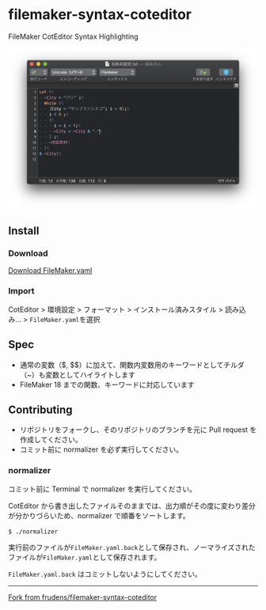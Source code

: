 filemaker-syntax-coteditor
================

FileMaker CotEditor Syntax Highlighting

![filemaker-syntax-coteditor](image.png)

## Install

### Download

[Download FileMaker.yaml](https://raw.githubusercontent.com/hazi/filemaker-syntax-coteditor/master/FileMaker.yaml)

### Import

CotEditor > 環境設定 > フォーマット > インストール済みスタイル > 読み込み… > `FileMaker.yaml`を選択

## Spec

* 通常の変数（\$, $$）に加えて、関数内変数用のキーワードとしてチルダ（~）も変数としてハイライトします
* FileMaker 18 までの関数、キーワードに対応しています

## Contributing

* リポジトリをフォークし、そのリポジトリのブランチを元に Pull request を作成してください。
* コミット前に normalizer を必ず実行してください。

### normalizer

コミット前に Terminal で normalizer を実行してください。

CotEditor から書き出したファイルそのままでは、出力順がその度に変わり差分が分かりづらいため、normalizer で順番をソートします。

```
$ ./normalizer
```

実行前のファイルが`FileMaker.yaml.back`として保存され、ノーマライズされたファイルが`FileMaker.yaml`として保存されます。

`FileMaker.yaml.back` はコミットしないようにしてください。

----

[Fork from frudens/filemaker-syntax-coteditor](https://github.com/frudens/filemaker-syntax-coteditor)